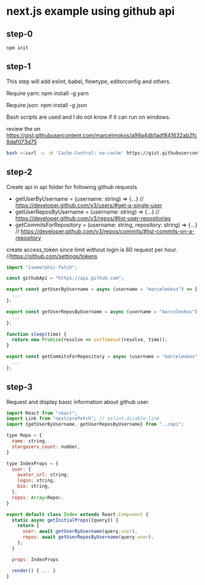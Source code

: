# next.js example using github api

## step-0

```
npm init
```

## step-1

This step will add eslint, babel, flowtype, editorconfig and others.

Require yarn: npm install -g yarn 

Require json: npm install -g json

Bash scripts are used and I do not know if it can run on windows.

review the on https://gist.githubusercontent.com/marcelmokos/a99a4db1adf841632ab2fc8daf073d75 
```bash
bash <(curl -s -H 'Cache-Control: no-cache' https://gist.githubusercontent.com/marcelmokos/a99a4db1adf841632ab2fc8daf073d75/raw/install.sh)
```

## step-2

Create api in api folder for following github requests 
- getUserByUsername = (username: string) => {...} // https://developer.github.com/v3/users/#get-a-single-user
- getUserReposByUsername = (username: string) => {...} // https://developer.github.com/v3/repos/#list-user-repositories
- getCommitsForRepository = (username: string, repository: string) => {...} // https://developer.github.com/v3/repos/commits/#list-commits-on-a-repository

create access_token since limit without login is 60 request per hour. //https://github.com/settings/tokens
```javascript
import "isomorphic-fetch";

const githubApi = "https://api.github.com";

export const getUserByUsername = async (username = "marcelmokos") => {
  ...
};

export const getUserReposByUsername = async (username = "marcelmokos") => {
  ...
};

function sleep(time) {
  return new Promise(resolve => setTimeout(resolve, time));
}

export const getCommitsForRepository = async (username = "marcelmokos", repository = "nextjs-github") => {
  ...
};
```

## step-3

Request and display basic information about github user.


```javascript
import React from "react";
import Link from "next/prefetch"; // eslint-disable-line
import {getUserByUsername, getUserReposByUsername} from "../api";

type Repo = {
  name: string,
  stargazers_count: number,
}

type IndexProps = {
  user: {
    avatar_url: string,
    login: string,
    bio: string,
  },
  repos: Array<Repo>,
}

export default class Index extends React.Component {
  static async getInitialProps({query}) {
    return {
      user: await getUserByUsername(query.user),
      repos: await getUserReposByUsername(query.user),
    };
  }

  props: IndexProps

  render() { ... }
}
```
